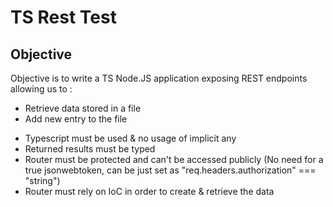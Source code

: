 # TS Rest Test

## Objective

Objective is to write a TS Node.JS application exposing REST endpoints allowing us to : 

* Retrieve data stored in a file
* Add new entry to the file

+ Typescript must be used & no usage of implicit any
+ Returned results must be typed
+ Router must be protected and can't be accessed publicly (No need for a true jsonwebtoken, can be just set as "req.headers.authorization" === "string")
+ Router must rely on IoC in order to create & retrieve the data